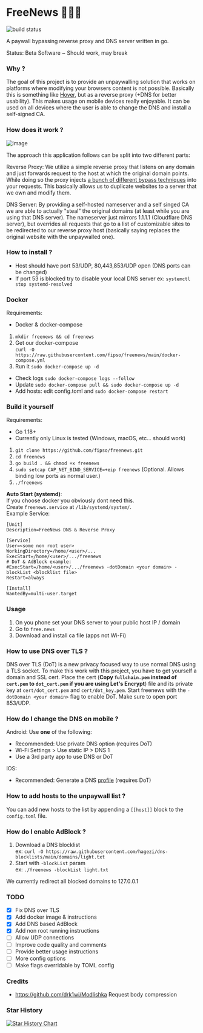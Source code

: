 # FreeNews 🔨💵🧱

![build status](https://github.com/fipso/freenews/actions/workflows/go.yml/badge.svg?branch=main)

A paywall bypassing reverse proxy and DNS server written in go.

Status: Beta Software ~ Should work, may break

### Why ?

The goal of this project is to provide an unpaywalling solution that works on platforms where modifying your browsers content is not possible. Basically this is something like [Hover](https://github.com/nathan-149/hover-paywalls-browser-extension), but as a reverse proxy (+DNS for better usability). This makes usage on mobile devices really enjoyable.
It can be used on all devices where the user is able to change the DNS and install a self-signed CA.

### How does it work ?

![image](https://user-images.githubusercontent.com/8930842/200426509-df51e0b0-fcf1-4777-a06c-f109ee71decf.png)

The approach this application follows can be split into two different parts:

Reverse Proxy:
We utilize a simple reverse proxy that listens on any domain and just forwards request to the host at which the original domain points. While doing so the proxy injects [a bunch of different bypass techniques](https://medium.datadriveninvestor.com/how-to-bypass-any-paywall-for-free-df87832cbff7) into your requests. This basically allows us to duplicate websites to a server that we own and modify them.

DNS Server:
By providing a self-hosted nameserver and a self singed CA we are able to actually "steal" the original domains (at least while you are using that DNS server).
The nameserver just mirrors 1.1.1.1 (Cloudflare DNS server), but overrides all requests that go to a list of customizable sites to be redirected to our reverse proxy host (basically saying replaces the original website with the unpaywalled one).

### How to install ?

- Host should have port 53/UDP, 80,443,853/UDP open (DNS ports can be changed)
- If port 53 is blocked try to disable your local DNS server ex: `systemctl stop systemd-resolved`

### Docker

Requirements:

- Docker & docker-compose

1. `mkdir freenews && cd freenews`
2. Get our docker-compose  
   `curl -O https://raw.githubusercontent.com/fipso/freenews/main/docker-compose.yml`
3. Run it `sudo docker-compose up -d`
  
-  Check logs `sudo docker-compose logs --follow`
-  Update `sudo docker-compose pull && sudo docker-compose up -d`
-  Add hosts: edit config.toml and `sudo docker-compose restart`

### Build it yourself

Requirements:

- Go 1.18+
- Currently only Linux is tested (Windows, macOS, etc... should work)

1. `git clone https://github.com/fipso/freenews.git`
2. `cd freenews`
3. `go build . && chmod +x freenews`
4. `sudo setcap CAP_NET_BIND_SERVICE=+eip freenews` (Optional. Allows binding low ports as normal user.)
5. `./freenews`

**Auto Start (systemd)**:  
If you choose docker you obviously dont need this.  
Create `freenews.service` at `/lib/systemd/system/`.  
Example Service:  
```systemd
[Unit]
Description=FreeNews DNS & Reverse Proxy

[Service]
User=<some non root user>
WorkingDirectory=/home/<user>/...
ExecStart=/home/<user>/.../freenews
# DoT & AdBlock example:
#ExecStart=/home/<user>/.../freenews -dotDomain <your domain> -blockList <blocklist file>
Restart=always

[Install]
WantedBy=multi-user.target
```

### Usage

1. On you phone set your DNS server to your public host IP / domain
2. Go to `free.news`
3. Download and install ca file (apps not Wi-Fi)

### How to use DNS over TLS ?

DNS over TLS (DoT) is a new privacy focused way to use normal DNS using a TLS socket.
To make this work with this project, you have to get yourself a domain and SSL cert.
Place the cert (**Copy `fullchain.pem` instead of `cert.pem` to `dot_cert.pem` if you are using Let's Encrypt**) file and its private key at `cert/dot_cert.pem` and `cert/dot_key.pem`.
Start freenews with the `-dotDomain <your domain>` flag to enable DoT. Make sure to open port 853/UDP.

### How do I change the DNS on mobile ?

Android:
Use **one** of the following:

- Recommended: Use private DNS option (requires DoT)
- Wi-Fi Settings > Use static IP > DNS 1
- Use a 3rd party app to use DNS or DoT

IOS:

- Recommended: Generate a DNS [profile](https://dns.notjakob.com/index.html) (requires DoT)

### How to add hosts to the unpaywall list ?

You can add new hosts to the list by appending a `[[host]]` block to the `config.toml` file.

### How do I enable AdBlock ?

1. Download a DNS blocklist  
   ex: `curl -O https://raw.githubusercontent.com/hagezi/dns-blocklists/main/domains/light.txt`
2. Start with `-blockList` param  
   ex: `./freenews -blockList light.txt`

We currently redirect all blocked domains to 127.0.0.1

### TODO

- [x] Fix DNS over TLS
- [x] Add docker image & instructions
- [x] Add DNS based AdBlock
- [x] Add non root running instructions
- [ ] Allow UDP connections
- [ ] Improve code quality and comments
- [ ] Provide better usage instructions
- [ ] More config options
- [ ] Make flags overridable by TOML config

### Credits

- https://github.com/drk1wi/Modlishka Request body compression

### Star History
[![Star History Chart](https://api.star-history.com/svg?repos=fipso/freenews&type=Date)](https://star-history.com/#fipso/freenews&Date)
